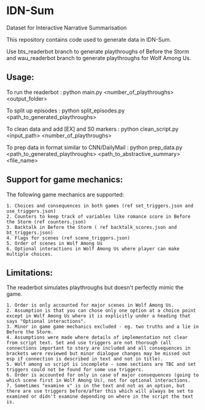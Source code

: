 # IDN-Sum
Dataset for Interactive Narrative Summarisation

This repository contains code used to generate data in IDN-Sum. 

Use bts_readerbot branch to generate playthroughs of Before the Storm and wau_readerbot branch to generate playthroughs for Wolf Among Us.

## Usage:  
To run the readerbot : python main.py <number_of_playthroughs> <output_folder>  

To split up episodes : python split_episodes.py  <path_to_generated_playthroughs>

To clean data and add [EX] and S0 markers : python clean_script.py <input_path> <number_of_playthroughs>  

To prep data in format similar to CNN/DailyMail : python prep_data.py <path_to_generated_playthroughs> <path_to_abstractive_summary> <file_name>

## Support for game mechanics:  

The following game mechanics are supported: 
   
	1. Choices and consequences in both games (ref set_triggers.json and use_triggers.json)  
	2. Counters to keep track of variables like romance score in Before the Storm (ref counters.json)  
	3. Backtalk in Before the Storm ( ref backtalk_scores.json and bt_triggers.json)  
	4. Flags for scenes (ref scene_triggers.json)  
	5. Order of scenes in Wolf Among Us  
	6. Optional interactions in Wolf Among Us where player can make multiple choices.  
	
## Limitations:  

The readerbot simulates playthroughs but doesn't perfectly mimic the game. 

	1. Order is only accounted for major scenes in Wolf Among Us.  
	2. Assumption is that you can chose only one option at a choice point except in Wolf Among Us where it is explicitly under a heading that says "Optional interactions".  
	3. Minor in game game mechanics excluded - eg. two truths and a lie in Before the Storm.  
	4. Assumptions were made where details of implementation not clear from script text. Set and use triggers are not thorough (all connections important to story are included and all consequences in brackets were reviewed but minor dialogue changes may be missed out esp if connection is described in text and not in title).  
	5. Wolf among us script is incomplete - some sections are TBC and set triggers could not be found for some use triggers.  
	6. Order is accounted for only in case of major consequences (going to which scene first in Wolf Among Us), not for optional interactions.  
	7. Sometimes "examine x" is in the text and not as an option, but there are use triggers before/after this which will always be set to examined or didn't examine depending on where in the script the text is.  


